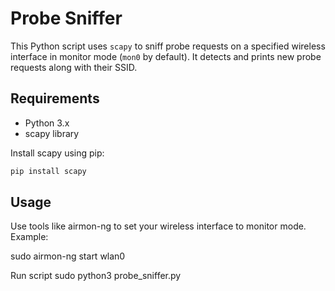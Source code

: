 # Probe Sniffer

This Python script uses `scapy` to sniff probe requests on a specified wireless interface in monitor mode (`mon0` by default). It detects and prints new probe requests along with their SSID.

## Requirements

- Python 3.x
- scapy library

Install scapy using pip:
```sh
pip install scapy
```

## Usage

Use tools like airmon-ng to set your wireless interface to monitor mode. Example:

sudo airmon-ng start wlan0

Run script
sudo python3 probe_sniffer.py
